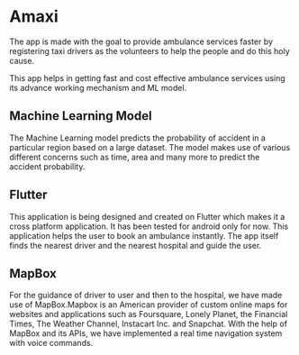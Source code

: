 
# Amaxi

The app is made with the goal to provide ambulance services faster 
by registering taxi drivers as the volunteers to help the people 
and do this holy cause.

This app helps in getting fast and cost effective ambulance
services using its advance working mechanism and ML model.


## Machine Learning Model

The Machine Learning model predicts the probability of accident in
a particular region based on a large dataset. The model makes use
of various different concerns such as time, area and many more to
predict the accident probability. 
## Flutter

This application is being designed and created on Flutter which
makes it a cross platform application. It has been tested for
android only for now. This application helps the user to book an
ambulance instantly. The app itself finds the nearest driver and 
the nearest hospital and guide the user.
## MapBox

For the guidance of driver to user and then to the hospital, we 
have made use of MapBox.Mapbox is an American provider of custom 
online maps for websites and applications such as Foursquare, 
Lonely Planet, the Financial Times, The Weather Channel, Instacart
Inc. and Snapchat. With the help of MapBox and its APIs, we have
implemented a real time navigation system with voice commands.